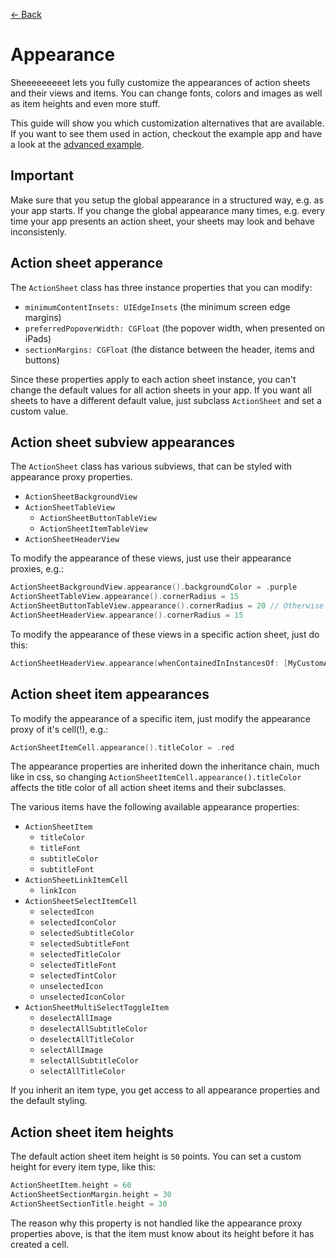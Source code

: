 [← Back][GitHub]

# Appearance

Sheeeeeeeeet lets you fully customize the appearances of action sheets and their
views and items. You can change fonts, colors and images as well as item heights
and even more stuff.

This guide will show you which customization alternatives that are available. If
you want to see them used in action, checkout the example app and have a look at
the [advanced example][AdvancedExample].


## Important

Make sure that you setup the global appearance in a structured way, e.g. as your
app starts. If you change the global appearance many times, e.g. every time your
app presents an action sheet, your sheets may look and behave inconsistenly.


## Action sheet apperance

The `ActionSheet` class has three instance properties that you can modify:

* `minimumContentInsets: UIEdgeInsets` (the minimum screen edge margins)
* `preferredPopoverWidth: CGFloat` (the popover width, when presented on iPads)
* `sectionMargins: CGFloat` (the distance between the header, items and buttons)

Since these properties apply to each action sheet instance, you can't change the
default values for all action sheets in your app. If you want all sheets to have
a different default value, just subclass `ActionSheet` and set a custom value.


## Action sheet subview appearances

The `ActionSheet` class has various subviews, that can be styled with appearance
proxy properties.

* `ActionSheetBackgroundView`
* `ActionSheetTableView`
    * `ActionSheetButtonTableView`
    * `ActionSheetItemTableView` 
* `ActionSheetHeaderView`

To modify the appearance of these views, just use their appearance proxies, e.g.:

```swift
ActionSheetBackgroundView.appearance().backgroundColor = .purple
ActionSheetTableView.appearance().cornerRadius = 15
ActionSheetButtonTableView.appearance().cornerRadius = 20 // Otherwise 15
ActionSheetHeaderView.appearance().cornerRadius = 15
```

To modify the appearance of these views in a specific action sheet, just do this:

```swift
ActionSheetHeaderView.appearance(whenContainedInInstancesOf: [MyCustomActionSheet.self]).backgroundColor = .blue
```


## Action sheet item appearances

To modify the appearance of a specific item, just modify the appearance proxy of
it's cell(!), e.g.:

```swift
ActionSheetItemCell.appearance().titleColor = .red
```

The appearance properties are inherited down the inheritance chain, much like in
css, so changing `ActionSheetItemCell.appearance().titleColor` affects the title
color of all action sheet items and their subclasses.

The various items have the following available appearance properties:

* `ActionSheetItem`
    * `titleColor`
    * `titleFont`
    * `subtitleColor`
    * `subtitleFont`
* `ActionSheetLinkItemCell`
    * `linkIcon`
* `ActionSheetSelectItemCell`
    * `selectedIcon`
    * `selectedIconColor`
    * `selectedSubtitleColor`
    * `selectedSubtitleFont`
    * `selectedTitleColor`
    * `selectedTitleFont`
    * `selectedTintColor`
    * `unselectedIcon`
    * `unselectedIconColor`
* `ActionSheetMultiSelectToggleItem`
    * `deselectAllImage`
    * `deselectAllSubtitleColor`
    * `deselectAllTitleColor`
    * `selectAllImage`
    * `selectAllSubtitleColor`
    * `selectAllTitleColor`

If you inherit an item type, you get access to all appearance properties and the
default styling.


## Action sheet item heights

The default action sheet item height is `50` points. You can set a custom height
for every item type, like this:

```swift
ActionSheetItem.height = 60
ActionSheetSectionMargin.height = 30
ActionSheetSectionTitle.height = 30
```

The reason why this property is not handled like the appearance proxy properties
above, is that the item must know about its height before it has created a cell.


[GitHub]: https://github.com/danielsaidi/Sheeeeeeeeet
[AdvancedExample]: https://github.com/danielsaidi/Sheeeeeeeeet/blob/master/Readmes/Advanced-Example.md
